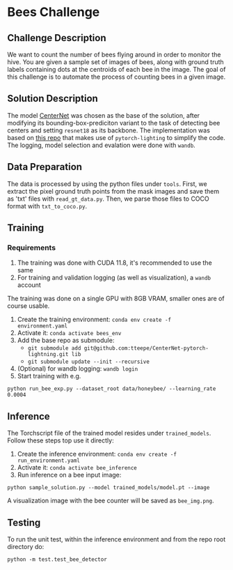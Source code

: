 # Bees Challenge

## Challenge Description

We want to count the number of bees flying around in order to monitor the hive. You are given a sample set of images
of bees, along with ground truth labels containing dots at the centroids of each bee in the image. The goal of this
challenge is to automate the process of counting bees in a given image.

## Solution Description

The model [CenterNet](https://arxiv.org/abs/1904.07850) was chosen as the base of the solution, after modifying its bounding-box-prediciton variant to the task of detecting bee centers and setting `resnet18` as its backbone. The implementation was based on [this repo](https://github.com/tteepe/CenterNet-pytorch-lightning/tree/main) that makes use of `pytorch-lighting` to simplify the code. The logging, model selection and evalation were done with `wandb`.


## Data Preparation

The data is processed by using the python files under `tools`. First, we extract the pixel ground truth points from the mask images and save them as 'txt' files with `read_gt_data.py`. Then, we parse those files to COCO format with `txt_to_coco.py`.


## Training

### Requirements

1. The training was done with CUDA 11.8, it's recommended to use the same
2. For training and validation logging (as well as visualization), a `wandb` account

The training was done on a single GPU with 8GB VRAM, smaller ones are of course usable.

1. Create the training environment: `conda env create -f  environment.yaml`
2. Activate it: `conda activate bees_env`
3. Add the base repo as submodule:
    * `git submodule add git@github.com:tteepe/CenterNet-pytorch-lightning.git lib`
    * `git submodule update --init --recursive`
4. (Optional) for wandb logging: `wandb login`
5. Start training with e.g.
```
python run_bee_exp.py --dataset_root data/honeybee/ --learning_rate 0.0004
```

## Inference

The Torchscript file of the trained model resides under `trained_models`. Follow these steps top use it directly:

1. Create the inference environment: `conda env create -f  run_environment.yaml`
2. Activate it: `conda activate bee_inference`
3. Run inference on a bee input image: 
```
python sample_solution.py --model trained_models/model.pt --image
```
A visualization image with the bee counter will be saved as `bee_img.png`.


## Testing

To run the unit test, within the inference environment and from the repo root directory do:
```
python -m test.test_bee_detector
```